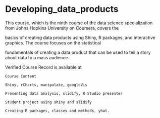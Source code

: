 # Developing_data_products

This course, which is the ninth course of the data science specialization from Johns Hopkins University on Coursera, covers the 

basics of creating data products using Shiny, R packages, and interactive graphics. The course focuses on the statistical 

fundamentals of creating a data product that can be used to tell a story about data to a mass audience.

Verified Course Record is available at 

    Course Content

    Shiny, rCharts, manipulate, googleVis

    Presenting data analysis, slidify, R Studio presenter

    Student project using shiny and slidify

    Creating R packages, classes and methods, yhat.
